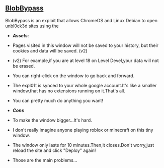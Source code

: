 ## [BlobBypass](https://blobbypass.pages.dev/)
BlobBypass is an exploit that allows ChromeOS and Linux Debian to open unbl0ck3d sites using the 

- ***Assets***:
- Pages visited in this window will not be saved to your history, but their cookies and data will be saved. (v2)
- (v2) For example,if you are at level 18 on Level Devel,your data will not be erased.
- You can right-click on the window to go back and forward.
- The expl01t is synced to your whole google account.It's like a smaller window,that has no extensions running on it.That's all.
- You can pretty much do anything you want!

- ***Cons***
- To make the window bigger...It's hard.
- I don't really imagine anyone playing roblox or minecraft on this tiny window.
- The window only lasts for 10 minutes.Then,it closes.Don't worry,just reload the site and click "Deploy" again!
- Those are the main problems...
